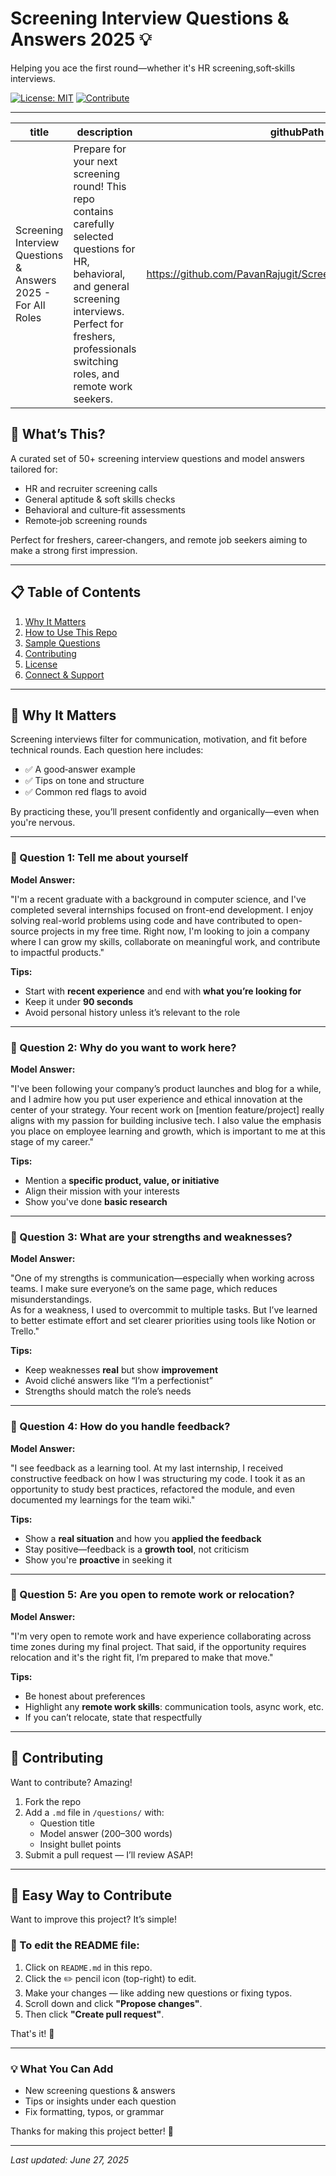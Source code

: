# Screening Interview Questions & Answers 2025 💡

Helping you ace the first round—whether it's HR screening,soft‑skills interviews.

[![License: MIT](https://img.shields.io/badge/License-MIT-blue.svg)](#license)
[![Contribute](https://img.shields.io/badge/Contribute-Welcome‑PRs-green.svg)](#contributing)

---
| title | description | githubPath |
|-------|-------------|------------|
| Screening Interview Questions & Answers 2025 - For All Roles | Prepare for your next screening round! This repo contains carefully selected questions for HR, behavioral, and general screening interviews. Perfect for freshers, professionals switching roles, and remote work seekers. | https://github.com/PavanRajugit/Screening_interview_questions |

## 🚀 What’s This?

A curated set of 50+ screening interview questions and model answers tailored for:

- HR and recruiter screening calls  
- General aptitude & soft skills checks  
- Behavioral and culture‑fit assessments  
- Remote‑job screening rounds  

Perfect for freshers, career‑changers, and remote job seekers aiming to make a strong first impression.

---

## 📋 Table of Contents

1. [Why It Matters](#why-it-matters)  
2. [How to Use This Repo](#how-to-use-this-repo)  
3. [Sample Questions](#sample-questions)  
4. [Contributing](#contributing)  
5. [License](#license)  
6. [Connect & Support](#connect--support)

---

## 🤔 Why It Matters

Screening interviews filter for communication, motivation, and fit before technical rounds. Each question here includes:

- ✅ A good‑answer example  
- ✅ Tips on tone and structure  
- ✅ Common red flags to avoid  

By practicing these, you’ll present confidently and organically—even when you're nervous.

---




### 📌 Question 1: Tell me about yourself

**Model Answer:**

"I'm a recent graduate with a background in computer science, and I've completed several internships focused on front-end development. I enjoy solving real-world problems using code and have contributed to open-source projects in my free time. Right now, I'm looking to join a company where I can grow my skills, collaborate on meaningful work, and contribute to impactful products."

**Tips:**
- Start with **recent experience** and end with **what you’re looking for**  
- Keep it under **90 seconds**  
- Avoid personal history unless it’s relevant to the role

---

### 📌 Question 2: Why do you want to work here?

**Model Answer:**

"I've been following your company’s product launches and blog for a while, and I admire how you put user experience and ethical innovation at the center of your strategy. Your recent work on [mention feature/project] really aligns with my passion for building inclusive tech. I also value the emphasis you place on employee learning and growth, which is important to me at this stage of my career."

**Tips:**
- Mention a **specific product, value, or initiative**  
- Align their mission with your interests  
- Show you've done **basic research**

---

### 📌 Question 3: What are your strengths and weaknesses?

**Model Answer:**

"One of my strengths is communication—especially when working across teams. I make sure everyone’s on the same page, which reduces misunderstandings.  
As for a weakness, I used to overcommit to multiple tasks. But I’ve learned to better estimate effort and set clearer priorities using tools like Notion or Trello."

**Tips:**
- Keep weaknesses **real** but show **improvement**  
- Avoid cliché answers like “I’m a perfectionist”  
- Strengths should match the role’s needs

---

### 📌 Question 4: How do you handle feedback?

**Model Answer:**

"I see feedback as a learning tool. At my last internship, I received constructive feedback on how I was structuring my code. I took it as an opportunity to study best practices, refactored the module, and even documented my learnings for the team wiki."

**Tips:**
- Show a **real situation** and how you **applied the feedback**  
- Stay positive—feedback is a **growth tool**, not criticism  
- Show you're **proactive** in seeking it

---

### 📌 Question 5: Are you open to remote work or relocation?

**Model Answer:**

"I'm very open to remote work and have experience collaborating across time zones during my final project. That said, if the opportunity requires relocation and it's the right fit, I’m prepared to make that move."

**Tips:**
- Be honest about preferences  
- Highlight any **remote work skills**: communication tools, async work, etc.  
- If you can’t relocate, state that respectfully

---

## 🤝 Contributing

Want to contribute? Amazing!

1. Fork the repo  
2. Add a `.md` file in `/questions/` with:
   - Question title  
   - Model answer (200–300 words)  
   - Insight bullet points  
3. Submit a pull request — I’ll review ASAP!

---

## 🤝 Easy Way to Contribute

Want to improve this project? It’s simple!

### 📄 To edit the README file:

1. Click on `README.md` in this repo.
2. Click the ✏️ pencil icon (top-right) to edit.
3. Make your changes — like adding new questions or fixing typos.
4. Scroll down and click **"Propose changes"**.
5. Then click **"Create pull request"**.

That's it! 🎉

---

### 💡 What You Can Add

- New screening questions & answers  
- Tips or insights under each question  
- Fix formatting, typos, or grammar  

Thanks for making this project better! 🙌

---

*Last updated: June 27, 2025*

